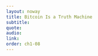 ```yaml
---
layout: noway
title: Bitcoin Is a Truth Machine
subtitle:
quote:
audio:
link:
order: ch1-08
---
```

